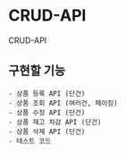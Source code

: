 # CRUD-API
CRUD-API

## 구현할 기능
```
- 상품 등록 API (단건)
- 상품 조회 API (여러건, 페이징)
- 상품 수정 API (단건)
- 상품 재고 차감 API (단건)
- 상품 삭제 API (단건)
- 테스트 코드
```
